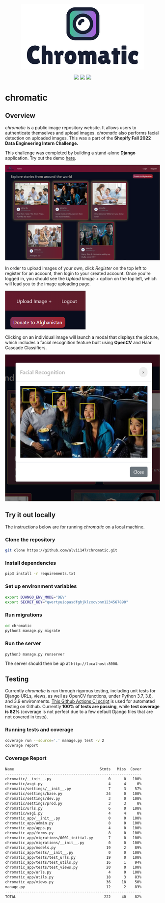 <div align="center">
<img alt="Chromatic Logo" src="img/chromatic_logo.png" width="400">

[![](https://img.shields.io/github/workflow/status/alvii147/chromatic/Django%20CI?label=Tests&logo=github)](https://github.com/alvii147/chromatic/actions) ![](https://img.shields.io/badge/Coverage-82%25-aquamarine?logo=python) [![](https://img.shields.io/badge/Python%20Anywhere-Live%20Demo-37a7d7)](https://devpostman404.pythonanywhere.com/)

</div>

# chromatic

## Overview

*chromatic* is a public image repository website. It allows users to authenticate themselves and upload images. *chromatic* also performs facial detection on uploaded images. This was a part of the **Shopify Fall 2022 Data Engineering Intern Challenge.**

This challenge was completed by building a stand-alone **Django** application. Try out the demo [here](https://devpostman404.pythonanywhere.com/).

![Homepage](img/homepage_unauthenticated.png)

In order to upload images of your own, click *Register* on the top left to register for an account, then login to your created account. Once you're logged in, you should see the *Upload Image +* option on the top left, which will lead you to the image uploading page.

![Upload Image](img/upload.png)

Clicking on an individual image will launch a modal that displays the picture, which includes a facial recognition feature built using **OpenCV** and Haar Cascade Classifiers.

![Movie Theatre](img/movie_theatre.png)

## Try it out locally

The instructions below are for running *chromatic* on a local machine.

### Clone the repository

```bash
git clone https://github.com/alvii147/chromatic.git
```

### Install dependencies

```bash
pip3 install -r requirements.txt
```

### Set up environment variables

```bash
export DJANGO_ENV_MODE="DEV"
export SECRET_KEY="qwertyuiopasdfghjklzxcvbnm1234567890"
```

### Run migrations

```bash
cd chromatic
python3 manage.py migrate
```

### Run the server

```bash
python3 manage.py runserver
```

The server should then be up at `http://localhost:8000`.

## Testing

Currently *chromatic* is run through rigorous testing, including unit tests for Django URLs, views, as well as OpenCV functions, under Python 3.7, 3.8, and 3.9 environments. [This Github Actions CI script](.github/workflows/django.yml) is used for automated testing on Github. Currently **100% of tests are passing**, while **test coverage is 82%** (coverage is not perfect due to a few default Django files that are not covered in tests).

### Running tests and coverage

```bash
coverage run --source='.' manage.py test -v 2
coverage report
```

### Coverage Report

```
Name                                       Stmts   Miss  Cover
--------------------------------------------------------------
chromatic/__init__.py                          0      0   100%
chromatic/asgi.py                              4      4     0%
chromatic/settings/__init__.py                 7      3    57%
chromatic/settings/base.py                    24      0   100%
chromatic/settings/dev.py                      3      0   100%
chromatic/settings/prod.py                     3      3     0%
chromatic/urls.py                              6      0   100%
chromatic/wsgi.py                              4      4     0%
chromatic_app/__init__.py                      0      0   100%
chromatic_app/admin.py                         8      0   100%
chromatic_app/apps.py                          4      0   100%
chromatic_app/forms.py                         8      0   100%
chromatic_app/migrations/0001_initial.py       7      0   100%
chromatic_app/migrations/__init__.py           0      0   100%
chromatic_app/models.py                       19      2    89%
chromatic_app/tests/__init__.py                0      0   100%
chromatic_app/tests/test_urls.py              19      0   100%
chromatic_app/tests/test_utils.py             16      1    94%
chromatic_app/tests/test_views.py             20      0   100%
chromatic_app/urls.py                          4      0   100%
chromatic_app/utils.py                        18      3    83%
chromatic_app/views.py                        36     18    50%
manage.py                                     12      2    83%
--------------------------------------------------------------
TOTAL                                        222     40    82%
```


